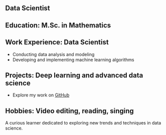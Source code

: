 ## Data Scientist

## Education: M.Sc. in Mathematics

## Work Experience: Data Scientist  
- Conducting data analysis and modeling  
- Developing and implementing machine learning algorithms

## Projects: Deep learning and advanced data science  
- Explore my work on [GitHub](https://github.com/YourUsername)

## Hobbies: Video editing, reading, singing

A curious learner dedicated to exploring new trends and techniques in data science.

